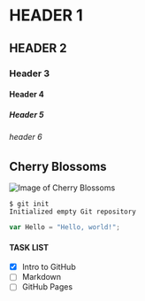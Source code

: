 # HEADER 1
## HEADER 2
### Header 3
#### Header 4
##### Header 5
###### header 6

## Cherry Blossoms
![Image of Cherry Blossoms](https://www.vistaresidences.com.ph/assets/sakura-season-or-cherry-blossom-_-japanese-condo-in-the-philippines_11zon.jpg)

```
$ git init
Initialized empty Git repository
```

``` javascript
var Hello = "Hello, world!";
```

#### TASK LIST
- [x] Intro to GitHub
- [ ] Markdown
- [ ] GitHub Pages
